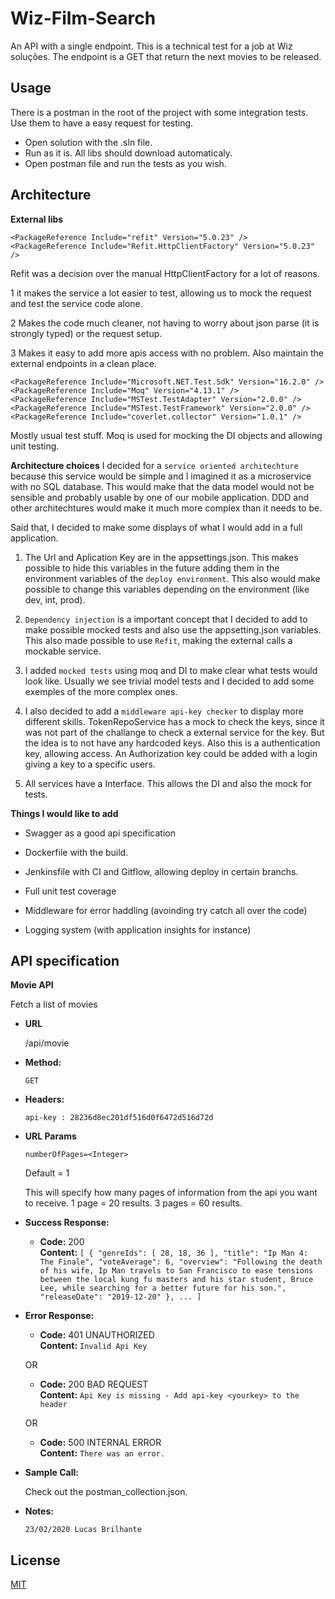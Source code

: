# Wiz-Film-Search

An API with a single endpoint. This is a technical test for a job at Wiz soluções.
The endpoint is a GET that return the next movies to be released.



## Usage

There is a postman in the root of the project with some integration tests. Use them to have a easy request for testing.

* Open solution with the .sln file.
* Run as it is. All libs should download automaticaly.
* Open postman file and run the tests as you wish.

## Architecture

**External libs**

    <PackageReference Include="refit" Version="5.0.23" />
    <PackageReference Include="Refit.HttpClientFactory" Version="5.0.23" />

Refit was a decision over the manual HttpClientFactory for a lot of reasons.

 1 it makes the service a lot easier to test, allowing us to mock the request and test the service code alone. 
 
 2 Makes the code much cleaner, not having to worry about json parse (it is strongly typed) or the request setup.

 3 Makes it easy to add more apis access with no problem. Also maintain the external endpoints in a clean place.

    <PackageReference Include="Microsoft.NET.Test.Sdk" Version="16.2.0" />
    <PackageReference Include="Moq" Version="4.13.1" />
    <PackageReference Include="MSTest.TestAdapter" Version="2.0.0" />
    <PackageReference Include="MSTest.TestFramework" Version="2.0.0" />
    <PackageReference Include="coverlet.collector" Version="1.0.1" />

Mostly usual test stuff. Moq is used for mocking the DI objects and allowing unit testing.

**Architecture choices**
I decided for a `service oriented architechture` because this service would be simple and I imagined it as a microservice with no SQL database. This would make that the data model would not be sensible and probably usable by one of our mobile application. DDD and other architechtures would make it much more complex than it needs to be.

Said that, I decided to make some displays of what I would add in a full application.

1. The Url and Aplication Key are in the appsettings.json. This makes possible to hide this variables in the future adding them in the environment variables of the `deploy environment`. This also would make possible to change this variables depending on the environment (like dev, int, prod).

2. `Dependency injection` is a important concept that I decided to add to make possible mocked tests and also use the appsetting.json variables. This also made possible to use `Refit`, making the external calls a mockable service.

3. I added `mocked tests` using moq and DI to make clear what tests would look like. Usually we see trivial model tests and I decided to add some exemples of the more complex ones.

4. I also decided to add a `middleware api-key checker` to display more different skills. TokenRepoService has a mock to check the keys, since it was not part of the challange to check a external service for the key. But the idea is to not have any hardcoded keys. Also this is a authentication key, allowing access. An Authorization key could be added with a login giving a key to a specific users.

5. All services have a Interface. This allows the DI and also the mock for tests.

**Things I would like to add**

* Swagger as a good api specification

* Dockerfile with the build.

* Jenkinsfile with CI and Gitflow, allowing deploy in certain branchs.

* Full unit test coverage

* Middleware for error haddling (avoinding try catch all over the code)

* Logging system (with application insights for instance)

## API specification

**Movie API**

  Fetch a list of movies

* **URL**

  /api/movie

* **Method:**
  
  `GET` 

* **Headers:**
  
  `api-key : 28236d8ec201df516d0f6472d516d72d` 
  
*  **URL Params**
 
   `numberOfPages=<Integer>`
   
    Default = 1

   This will specify how many pages of information from the api you want to receive. 1 page = 20 results. 3 pages = 60 results.

* **Success Response:**
  
  * **Code:** 200 <br />
    **Content:** `[
    {
        "genreIds": [
            28,
            18,
            36
        ],
        "title": "Ip Man 4: The Finale",
        "voteAverage": 6,
        "overview": "Following the death of his wife, Ip Man travels to San Francisco to ease tensions between the local kung fu masters and his star student, Bruce Lee, while searching for a better future for his son.",
        "releaseDate": "2019-12-20"
    }, ... ]`
 
* **Error Response:**

  * **Code:** 401 UNAUTHORIZED <br />
    **Content:** `Invalid Api Key`

  OR

  * **Code:** 200 BAD REQUEST <br />
    **Content:** `Api Key is missing - Add api-key <yourkey> to the header`

  OR

  * **Code:** 500 INTERNAL ERROR <br />
    **Content:** `There was an error.`

* **Sample Call:**

    Check out the postman_collection.json.

* **Notes:**

    `23/02/2020 Lucas Brilhante`

## License
[MIT](https://choosealicense.com/licenses/mit/)